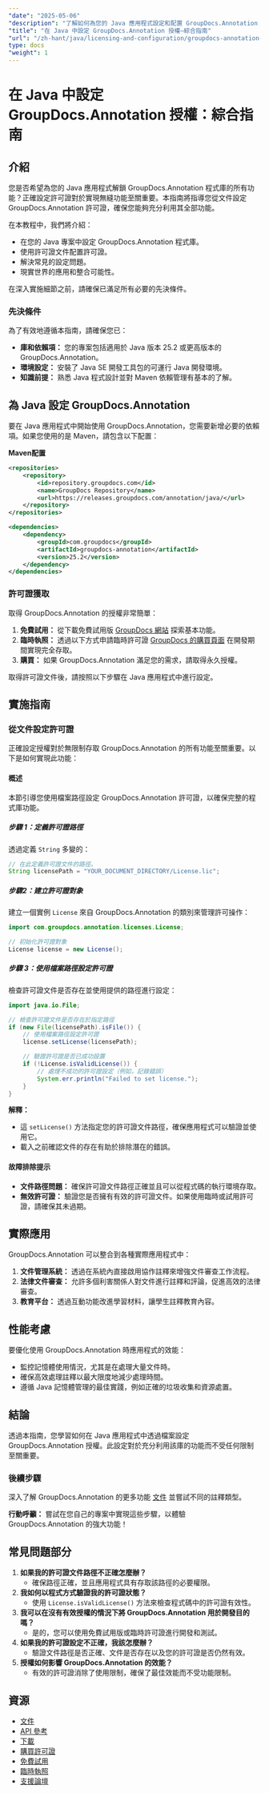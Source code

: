```yaml
---
"date": "2025-05-06"
"description": "了解如何為您的 Java 應用程式設定和配置 GroupDocs.Annotation 許可證，輕鬆解鎖全部功能。"
"title": "在 Java 中設定 GroupDocs.Annotation 授權—綜合指南"
"url": "/zh-hant/java/licensing-and-configuration/groupdocs-annotation-license-java-setup/"
type: docs
"weight": 1
---
```


# 在 Java 中設定 GroupDocs.Annotation 授權：綜合指南

## 介紹

您是否希望為您的 Java 應用程式解鎖 GroupDocs.Annotation 程式庫的所有功能？正確設定許可證對於實現無縫功能至關重要。本指南將指導您從文件設定 GroupDocs.Annotation 許可證，確保您能夠充分利用其全部功能。

在本教程中，我們將介紹：
- 在您的 Java 專案中設定 GroupDocs.Annotation 程式庫。
- 使用許可證文件配置許可證。
- 解決常見的設定問題。
- 現實世界的應用和整合可能性。

在深入實施細節之前，請確保已滿足所有必要的先決條件。

### 先決條件

為了有效地遵循本指南，請確保您已：
- **庫和依賴項：** 您的專案包括適用於 Java 版本 25.2 或更高版本的 GroupDocs.Annotation。
- **環境設定：** 安裝了 Java SE 開發工具包的可運行 Java 開發環境。
- **知識前提：** 熟悉 Java 程式設計並對 Maven 依賴管理有基本的了解。

## 為 Java 設定 GroupDocs.Annotation

要在 Java 應用程式中開始使用 GroupDocs.Annotation，您需要新增必要的依賴項。如果您使用的是 Maven，請包含以下配置：

**Maven配置**

```xml
<repositories>
    <repository>
        <id>repository.groupdocs.com</id>
        <name>GroupDocs Repository</name>
        <url>https://releases.groupdocs.com/annotation/java/</url>
    </repository>
</repositories>

<dependencies>
    <dependency>
        <groupId>com.groupdocs</groupId>
        <artifactId>groupdocs-annotation</artifactId>
        <version>25.2</version>
    </dependency>
</dependencies>
```

### 許可證獲取

取得 GroupDocs.Annotation 的授權非常簡單：
1. **免費試用：** 從下載免費試用版 [GroupDocs 網站](https://releases.groupdocs.com/annotation/java/) 探索基本功能。
2. **臨時執照：** 透過以下方式申請臨時許可證 [GroupDocs 的購買頁面](https://purchase.groupdocs.com/temporary-license/) 在開發期間實現完全存取。
3. **購買：** 如果 GroupDocs.Annotation 滿足您的需求，請取得永久授權。

取得許可證文件後，請按照以下步驟在 Java 應用程式中進行設定。

## 實施指南

### 從文件設定許可證

正確設定授權對於無限制存取 GroupDocs.Annotation 的所有功能至關重要。以下是如何實現此功能：

#### 概述
本節引導您使用檔案路徑設定 GroupDocs.Annotation 許可證，以確保完整的程式庫功能。

##### 步驟 1：定義許可證路徑

透過定義 `String` 多變的：

```java
// 在此定義許可證文件的路徑。
String licensePath = "YOUR_DOCUMENT_DIRECTORY/License.lic";
```

##### 步驟2：建立許可證對象

建立一個實例 `License` 來自 GroupDocs.Annotation 的類別來管理許可操作：

```java
import com.groupdocs.annotation.licenses.License;

// 初始化許可證對象
License license = new License();
```

##### 步驟 3：使用檔案路徑設定許可證

檢查許可證文件是否存在並使用提供的路徑進行設定：

```java
import java.io.File;

// 檢查許可證文件是否存在於指定路徑
if (new File(licensePath).isFile()) {
    // 使用檔案路徑設定許可證
    license.setLicense(licensePath);

    // 驗證許可證是否已成功設置
    if (!License.isValidLicense()) {
        // 處理不成功的許可證設定（例如，記錄錯誤）
        System.err.println("Failed to set license.");
    }
}
```

**解釋：** 
- 這 `setLicense()` 方法指定您的許可證文件路徑，確保應用程式可以驗證並使用它。
- 載入之前確認文件的存在有助於排除潛在的錯誤。

#### 故障排除提示
- **文件路徑問題：** 確保許可證文件路徑正確並且可以從程式碼的執行環境存取。
- **無效許可證：** 驗證您是否擁有有效的許可證文件。如果使用臨時或試用許可證，請確保其未過期。

## 實際應用

GroupDocs.Annotation 可以整合到各種實際應用程式中：
1. **文件管理系統：** 透過在系統內直接啟用協作註釋來增強文件審查工作流程。
2. **法律文件審查：** 允許多個利害關係人對文件進行註釋和評論，促進高效的法律審查。
3. **教育平台：** 透過互動功能改進學習材料，讓學生註釋教育內容。

## 性能考慮

要優化使用 GroupDocs.Annotation 時應用程式的效能：
- 監控記憶體使用情況，尤其是在處理大量文件時。
- 確保高效處理註釋以最大限度地減少處理時間。
- 遵循 Java 記憶體管理的最佳實踐，例如正確的垃圾收集和資源處置。

## 結論

透過本指南，您學習如何在 Java 應用程式中透過檔案設定 GroupDocs.Annotation 授權。此設定對於充分利用該庫的功能而不受任何限制至關重要。

### 後續步驟

深入了解 GroupDocs.Annotation 的更多功能 [文件](https://docs.groupdocs.com/annotation/java/) 並嘗試不同的註釋類型。

**行動呼籲：** 嘗試在您自己的專案中實現這些步驟，以體驗 GroupDocs.Annotation 的強大功能！

## 常見問題部分

1. **如果我的許可證文件路徑不正確怎麼辦？**
   - 確保路徑正確，並且應用程式具有存取該路徑的必要權限。
2. **我如何以程式方式驗證我的許可證狀態？**
   - 使用 `License.isValidLicense()` 方法來檢查程式碼中的許可證有效性。
3. **我可以在沒有有效授權的情況下將 GroupDocs.Annotation 用於開發目的嗎？**
   - 是的，您可以使用免費試用版或臨時許可證進行開發和測試。
4. **如果我的許可證設定不正確，我該怎麼辦？**
   - 驗證文件路徑是否正確、文件是否存在以及您的許可證是否仍然有效。
5. **授權如何影響 GroupDocs.Annotation 的效能？**
   - 有效的許可證消除了使用限制，確保了最佳效能而不受功能限制。

## 資源

- [文件](https://docs.groupdocs.com/annotation/java/)
- [API 參考](https://reference.groupdocs.com/annotation/java/)
- [下載](https://releases.groupdocs.com/annotation/java/)
- [購買許可證](https://purchase.groupdocs.com/buy)
- [免費試用](https://releases.groupdocs.com/annotation/java/)
- [臨時執照](https://purchase.groupdocs.com/temporary-license/)
- [支援論壇](https://forum.groupdocs.com/c/annotation/)